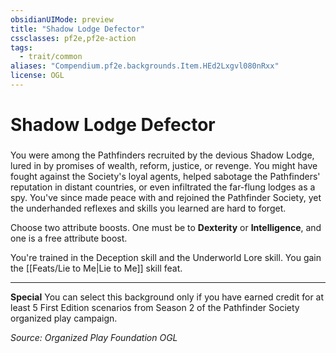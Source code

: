 ```yaml
---
obsidianUIMode: preview
title: "Shadow Lodge Defector"
cssclasses: pf2e,pf2e-action
tags:
  - trait/common
aliases: "Compendium.pf2e.backgrounds.Item.HEd2Lxgvl080nRxx"
license: OGL
---
```

# Shadow Lodge Defector

### 






You were among the Pathfinders recruited by the devious Shadow Lodge, lured in by promises of wealth, reform, justice, or revenge. You might have fought against the Society's loyal agents, helped sabotage the Pathfinders' reputation in distant countries, or even infiltrated the far-flung lodges as a spy. You've since made peace with and rejoined the Pathfinder Society, yet the underhanded reflexes and skills you learned are hard to forget.

Choose two attribute boosts. One must be to **Dexterity** or **Intelligence**, and one is a free attribute boost.

You're trained in the Deception skill and the Underworld Lore skill. You gain the [[Feats/Lie to Me|Lie to Me]] skill feat.

* * *

**Special** You can select this background only if you have earned credit for at least 5 First Edition scenarios from Season 2 of the Pathfinder Society organized play campaign.

*Source: Organized Play Foundation*
*OGL*
